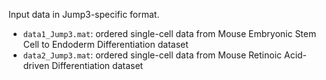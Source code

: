 Input data in Jump3-specific format.

- `data1_Jump3.mat`: ordered single-cell data from Mouse Embryonic Stem Cell to Endoderm Differentiation dataset
- `data2_Jump3.mat`: ordered single-cell data from Mouse Retinoic Acid-driven Differentiation dataset

